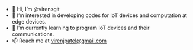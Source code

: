 - 👋 Hi, I’m @virensgit
- 👀 I’m interested in developing codes for IoT devices and computation at edge devices.
- 🌱 I’m currently learning to program IoT devices and their communications.
- 📫 Reach me at virenjpatel@gmail.com

<!---
virensgit/virensgit is a ✨ special ✨ repository because its `README.md` (this file) appears on your GitHub profile.
You can click the Preview link to take a look at your changes.
--->
